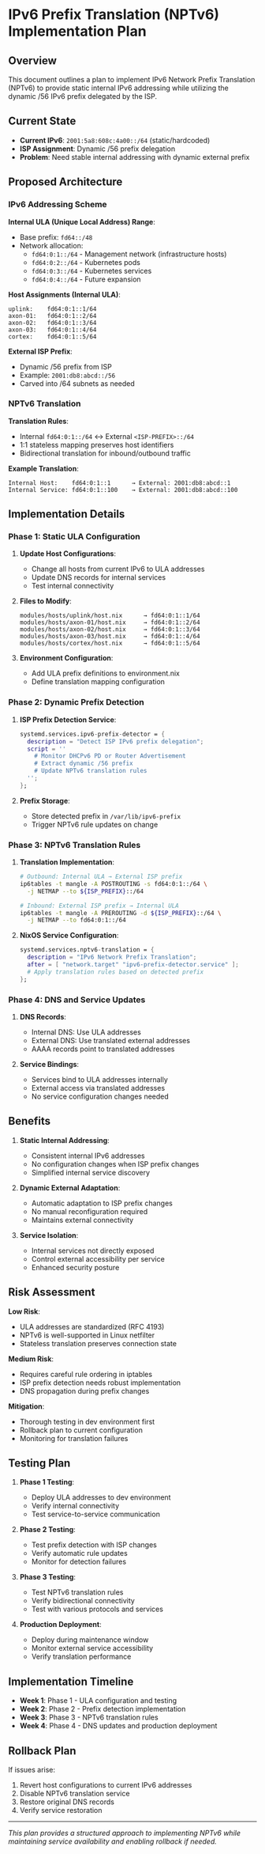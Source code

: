 # IPv6 Prefix Translation (NPTv6) Implementation Plan

## Overview

This document outlines a plan to implement IPv6 Network Prefix Translation (NPTv6) to provide static internal IPv6 addressing while utilizing the dynamic /56 IPv6 prefix delegated by the ISP.

## Current State

- **Current IPv6**: `2001:5a8:608c:4a00::/64` (static/hardcoded)
- **ISP Assignment**: Dynamic /56 prefix delegation
- **Problem**: Need stable internal addressing with dynamic external prefix

## Proposed Architecture

### IPv6 Addressing Scheme

**Internal ULA (Unique Local Address) Range**:

- Base prefix: `fd64::/48`
- Network allocation:
  - `fd64:0:1::/64` - Management network (infrastructure hosts)
  - `fd64:0:2::/64` - Kubernetes pods
  - `fd64:0:3::/64` - Kubernetes services
  - `fd64:0:4::/64` - Future expansion

**Host Assignments (Internal ULA)**:

```
uplink:    fd64:0:1::1/64
axon-01:   fd64:0:1::2/64
axon-02:   fd64:0:1::3/64
axon-03:   fd64:0:1::4/64
cortex:    fd64:0:1::5/64
```

**External ISP Prefix**:

- Dynamic /56 prefix from ISP
- Example: `2001:db8:abcd::/56`
- Carved into /64 subnets as needed

### NPTv6 Translation

**Translation Rules**:

- Internal `fd64:0:1::/64` ↔ External `<ISP-PREFIX>::/64`
- 1:1 stateless mapping preserves host identifiers
- Bidirectional translation for inbound/outbound traffic

**Example Translation**:

```
Internal Host:    fd64:0:1::1      → External: 2001:db8:abcd::1
Internal Service: fd64:0:1::100    → External: 2001:db8:abcd::100
```

## Implementation Details

### Phase 1: Static ULA Configuration

1. **Update Host Configurations**:
   - Change all hosts from current IPv6 to ULA addresses
   - Update DNS records for internal services
   - Test internal connectivity

1. **Files to Modify**:

   ```
   modules/hosts/uplink/host.nix      → fd64:0:1::1/64
   modules/hosts/axon-01/host.nix     → fd64:0:1::2/64
   modules/hosts/axon-02/host.nix     → fd64:0:1::3/64
   modules/hosts/axon-03/host.nix     → fd64:0:1::4/64
   modules/hosts/cortex/host.nix      → fd64:0:1::5/64
   ```

1. **Environment Configuration**:
   - Add ULA prefix definitions to environment.nix
   - Define translation mapping configuration

### Phase 2: Dynamic Prefix Detection

1. **ISP Prefix Detection Service**:

   ```nix
   systemd.services.ipv6-prefix-detector = {
     description = "Detect ISP IPv6 prefix delegation";
     script = ''
       # Monitor DHCPv6 PD or Router Advertisement
       # Extract dynamic /56 prefix
       # Update NPTv6 translation rules
     '';
   };
   ```

1. **Prefix Storage**:
   - Store detected prefix in `/var/lib/ipv6-prefix`
   - Trigger NPTv6 rule updates on change

### Phase 3: NPTv6 Translation Rules

1. **Translation Implementation**:

   ```bash
   # Outbound: Internal ULA → External ISP prefix
   ip6tables -t mangle -A POSTROUTING -s fd64:0:1::/64 \
     -j NETMAP --to ${ISP_PREFIX}::/64

   # Inbound: External ISP prefix → Internal ULA
   ip6tables -t mangle -A PREROUTING -d ${ISP_PREFIX}::/64 \
     -j NETMAP --to fd64:0:1::/64
   ```

1. **NixOS Service Configuration**:

   ```nix
   systemd.services.nptv6-translation = {
     description = "IPv6 Network Prefix Translation";
     after = [ "network.target" "ipv6-prefix-detector.service" ];
     # Apply translation rules based on detected prefix
   };
   ```

### Phase 4: DNS and Service Updates

1. **DNS Records**:
   - Internal DNS: Use ULA addresses
   - External DNS: Use translated external addresses
   - AAAA records point to translated addresses

1. **Service Bindings**:
   - Services bind to ULA addresses internally
   - External access via translated addresses
   - No service configuration changes needed

## Benefits

1. **Static Internal Addressing**:
   - Consistent internal IPv6 addresses
   - No configuration changes when ISP prefix changes
   - Simplified internal service discovery

1. **Dynamic External Adaptation**:
   - Automatic adaptation to ISP prefix changes
   - No manual reconfiguration required
   - Maintains external connectivity

1. **Service Isolation**:
   - Internal services not directly exposed
   - Control external accessibility per service
   - Enhanced security posture

## Risk Assessment

**Low Risk**:

- ULA addresses are standardized (RFC 4193)
- NPTv6 is well-supported in Linux netfilter
- Stateless translation preserves connection state

**Medium Risk**:

- Requires careful rule ordering in iptables
- ISP prefix detection needs robust implementation
- DNS propagation during prefix changes

**Mitigation**:

- Thorough testing in dev environment first
- Rollback plan to current configuration
- Monitoring for translation failures

## Testing Plan

1. **Phase 1 Testing**:
   - Deploy ULA addresses to dev environment
   - Verify internal connectivity
   - Test service-to-service communication

1. **Phase 2 Testing**:
   - Test prefix detection with ISP changes
   - Verify automatic rule updates
   - Monitor for detection failures

1. **Phase 3 Testing**:
   - Test NPTv6 translation rules
   - Verify bidirectional connectivity
   - Test with various protocols and services

1. **Production Deployment**:
   - Deploy during maintenance window
   - Monitor external service accessibility
   - Verify translation performance

## Implementation Timeline

- **Week 1**: Phase 1 - ULA configuration and testing
- **Week 2**: Phase 2 - Prefix detection implementation
- **Week 3**: Phase 3 - NPTv6 translation rules
- **Week 4**: Phase 4 - DNS updates and production deployment

## Rollback Plan

If issues arise:

1. Revert host configurations to current IPv6 addresses
1. Disable NPTv6 translation service
1. Restore original DNS records
1. Verify service restoration

---

_This plan provides a structured approach to implementing NPTv6 while maintaining service availability and enabling rollback if needed._

